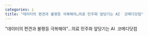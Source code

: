 ```yaml
---
categories: i
title: "데이터의 편견과 불평등 극복해야…의료 민주화 앞당기는 AI  코메디닷컴"
---
```

"데이터의 편견과 불평등 극복해야"…의료 민주화 앞당기는 AI&nbsp;&nbsp;코메디닷컴